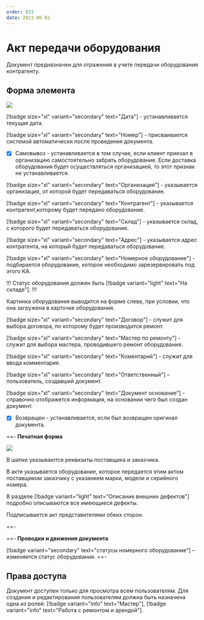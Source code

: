 ```yaml
---
order: 833
date: 2023-06-02
---
```

# Акт передачи оборудования

Документ предназначен для отражения в учете передачи оборудования контрагенту.

## Форма элемента

![](/images/Резерв_тмц.jpg)

[!badge size="xl" variant="secondary" text="Дата"] - устанавливается текущая дата.

[!badge size="xl" variant="secondary" text="Номер"] -  присваивается системой автоматически после проведения документа.

- [x] Самовывоз - устанавливается в том случае, если клиент приехал в организацию самостоятельно забрать оборудование. Если доставка оборудования будет осуществляться организацией, то этот признак не устанавливается.

[!badge size="xl" variant="secondary" text="Организация"] - указывается организация, от которой будет передаваться оборудование.

[!badge size="xl" variant="secondary" text="Контрагент"] - указывается контрагент,которому будет передано оборудование.

[!badge size="xl" variant="secondary" text="Склад"] - указывается склад, с которого будет передаваться оборудование.

[!badge size="xl" variant="secondary" text="Адрес"] - указывается адрес контрагента, на который будет передаваться оборудование.

[!badge size="xl" variant="secondary" text="Номерное оборудование"] - подбирается оборудование, которое необходимо зарезервировать под этого КА. 

!!! Статус оборудования должен быть [!badge variant="light" text="На складе"].
!!!

Картинка оборудования выводится на форме слева, при условии, что она загружена в карточке оборудования.

[!badge size="xl" variant="secondary" text="Договор"] - служит для выбора договора, по которому будет производится ремонт.

[!badge size="xl" variant="secondary" text="Мастер по ремонту"] - служит для выбора мастера, проводившего ремонт оборудования.

[!badge size="xl" variant="secondary" text="Коментарий"] - служит для ввода комментария.

[!badge size="xl" variant="secondary" text="Ответственный"] – пользователь, создавший документ.

[!badge size="xl" variant="secondary" text="Документ основание"] - справочно отображется информация, на основании чего был создан документ.

- [x] Возвращен - устанавливается, если был возвращен оригинал документа.

==- **Печатная форма**

![](/images/Печатная_форма_резерв_тмц.jpg)

В шапке указываются реквизиты поставщика и заказчика.

В акте указывается оборудование, которое передается этим актом поставщиком заказчику с указанием марки, модели и серийного номера.

В разделе [!badge variant="light" text="Описание внешних дефектов"] подробно описываются все имеющиеся дефекты.

Подписывается акт представителями обеих сторон.

==-

==- **Проводки и движения документа**

[!badge variant="secondary" text="статусы номерного оборудование"] – изменяется статус оборудования.
==-

## Права доступа

Документ доступен только для просмотра всем пользователям. Для создания и редактирования пользователям должна быть назначена одна из ролей: [!badge variant="info" text="Мастер"], [!badge variant="info" text="Работа с ремонтом и арендой"].
